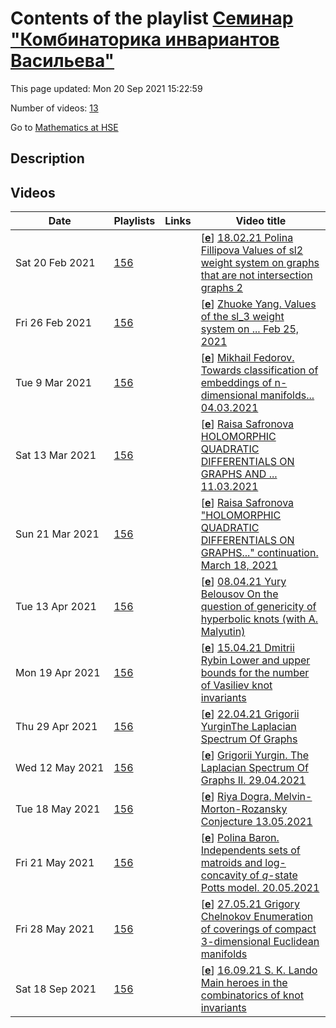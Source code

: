 # Contents of the playlist [Семинар "Комбинаторика инвариантов Васильева"](https://www.youtube.com/playlist?list=PLq3E5oubNNoCvslSyRxSk7hu77WxK9FU4)

This page updated: Mon 20 Sep 2021 15:22:59

Number of videos: [13](#videos)

Go to [Mathematics at HSE](../README.md)

## Description



## Videos

|Date|Playlists|Links|Video title|
|---|---|---|---|
| Sat&nbsp;20&nbsp;Feb&nbsp;2021 | [156](../playlists/156 "Семинар &#34;Комбинаторика инвариантов Васильева&#34;") |  | [[**e**](https://studio.youtube.com/video/pxdGCOm-mvw/edit "Edit")] [18.02.21 Polina Fillipova Values of sl2 weight system on graphs that are not intersection graphs 2](https://www.youtube.com/watch?v=pxdGCOm-mvw&list=PLq3E5oubNNoCvslSyRxSk7hu77WxK9FU4 "To each chord diagram its intersection graph is assigned. In 2007, S.V.Chmutov and S.K.Lando proved that the value of the weight system associated to the Lie algebra sl2 at a chord diagram depends only on the intersection graph of this chord diagram, so we may speak about values of this weight system at intersection graphs.&#013;&#013;This raises the question: is it possible to extend this weight system to a polynomial graph invariant satisfying the 4-term relations for graphs. E.Krasil’nikov showed that this is possible for all the graphs with no more than 8 vertices.&#013;&#013;In this talk I will give the values of the sl2 weight system for joins of a 5-cycle and a discrete graph on n vertices. Such a graph is not an intersection graph if n is positive. I will also discuss the values of the sl2 weight system for projections of these graphs onto the subspace of primitive elements in the Hopf algebra of graphs. All the necessary definitions will be given.&#013;&#013;I will discuss the main steps of the computation:&#013;&#013;1) A formula that expresses a generating function for projections of joins of an arbitrary graph and discrete graphs with 0,1,2,3… vertices onto the space of primitive elements in the Hopf algebra in terms of generating functions for graphs of such a form.&#013;&#013;2) Computation of the sl2 weight system at some infinite series of intersection graphs. Each graph in these series is a join of a graph with no more than 5 vertices and a discrete graph. The main computation tool here is the Chmutov—Varchenko recurrence relations. The full proof requires a lot of computations, but I will give only the idea of it and provide some examples.&#013;&#013;3) The 4-term relation for a graph that is not an intersection graph.&#013;&#013;The results of the computation confirm a conjecture of S.K.Lando that states that the value of the weight system sl2 on the projection of a chord diagram to the space of primitive elements is a polynomial of degree k such that 2k is at most the number of vertices in the circumference of the intersection graph of this chord diagram.") |
| Fri&nbsp;26&nbsp;Feb&nbsp;2021 | [156](../playlists/156 "Семинар &#34;Комбинаторика инвариантов Васильева&#34;") |  | [[**e**](https://studio.youtube.com/video/bdJfC2dtzdQ/edit "Edit")] [Zhuoke Yang. Values of the sl&#95;3 weight system on ...  Feb 25, 2021](https://www.youtube.com/watch?v=bdJfC2dtzdQ&list=PLq3E5oubNNoCvslSyRxSk7hu77WxK9FU4 "Values of the sl&#95;3 weight system on chord diagrams whose intersection graph is complete bipartite K&#95;{2,n}.") |
| Tue&nbsp;9&nbsp;Mar&nbsp;2021 | [156](../playlists/156 "Семинар &#34;Комбинаторика инвариантов Васильева&#34;") |  | [[**e**](https://studio.youtube.com/video/yoblgrinGfM/edit "Edit")] [Mikhail Fedorov. Towards classification of embeddings of n-dimensional manifolds...  04.03.2021](https://www.youtube.com/watch?v=yoblgrinGfM&list=PLq3E5oubNNoCvslSyRxSk7hu77WxK9FU4 "Mikhail Fedorov. Towards classification of embeddings of n-dimensional manifolds with boundary into (2n-1)-dimensional space. 04.03.2021") |
| Sat&nbsp;13&nbsp;Mar&nbsp;2021 | [156](../playlists/156 "Семинар &#34;Комбинаторика инвариантов Васильева&#34;") |  | [[**e**](https://studio.youtube.com/video/kUgOWdMtmWc/edit "Edit")] [Raisa Safronova HOLOMORPHIC QUADRATIC DIFFERENTIALS ON GRAPHS AND ... 11.03.2021](https://www.youtube.com/watch?v=kUgOWdMtmWc&list=PLq3E5oubNNoCvslSyRxSk7hu77WxK9FU4 "Raisa Safronova &#34;HOLOMORPHIC QUADRATIC DIFFERENTIALS ON GRAPHS AND THE CHROMATIC POLYNOMIAL (after RICHARD KENYON, WAI YEUNG LAM )&#34;  11.03.2021") |
| Sun&nbsp;21&nbsp;Mar&nbsp;2021 | [156](../playlists/156 "Семинар &#34;Комбинаторика инвариантов Васильева&#34;") |  | [[**e**](https://studio.youtube.com/video/if7JK1WfrGY/edit "Edit")] [Raisa Safronova &#34;HOLOMORPHIC QUADRATIC DIFFERENTIALS ON GRAPHS...&#34; continuation.  March 18, 2021](https://www.youtube.com/watch?v=if7JK1WfrGY&list=PLq3E5oubNNoCvslSyRxSk7hu77WxK9FU4 "Raisa Safronova &#34;HOLOMORPHIC QUADRATIC DIFFERENTIALS ON GRAPHS AND THE CHROMATIC POLYNOMIAL (after RICHARD KENYON, WAI YEUNG LAM)&#34;, continuation of March,11  lecture") |
| Tue&nbsp;13&nbsp;Apr&nbsp;2021 | [156](../playlists/156 "Семинар &#34;Комбинаторика инвариантов Васильева&#34;") |  | [[**e**](https://studio.youtube.com/video/B7qpY0aDrv0/edit "Edit")] [08.04.21 Yury Belousov On the question of genericity of hyperbolic knots (with A. Malyutin)](https://www.youtube.com/watch?v=B7qpY0aDrv0&list=PLq3E5oubNNoCvslSyRxSk7hu77WxK9FU4 "Thurston’s famous classification theorem, of 1978, states that a non-toric non-satellite knot is hyperbolic, that is, its complement admits a complete hyperbolic metric of finite volume. Until recently there was the conjecture (known as Adams conjecture) saying that the percentage of hyperbolic knots amongst all the prime knots of n or fewer crossings approaches 100 as n approaches infinity. In 2017 Malyutin showed that this statement contradicts several other plausible conjectures. Finally, in 2019 Adams conjecture was found to be false. In this talk we are going to discuss the key ingredients of the disproof of Adams conjecture.") |
| Mon&nbsp;19&nbsp;Apr&nbsp;2021 | [156](../playlists/156 "Семинар &#34;Комбинаторика инвариантов Васильева&#34;") |  | [[**e**](https://studio.youtube.com/video/D41XuZKIi8g/edit "Edit")] [15.04.21 Dmitrii Rybin Lower and upper bounds for the number of Vasiliev knot invariants](https://www.youtube.com/watch?v=D41XuZKIi8g&list=PLq3E5oubNNoCvslSyRxSk7hu77WxK9FU4 "Following works by S. Chmutov, I will prove inequalities on dimensions of subspaces of Vasiliev invariants of order at most n. I will also give an overview of other known asymptotic bounds and combinatorial objects that lead to them.") |
| Thu&nbsp;29&nbsp;Apr&nbsp;2021 | [156](../playlists/156 "Семинар &#34;Комбинаторика инвариантов Васильева&#34;") |  | [[**e**](https://studio.youtube.com/video/_V7G5G7k-MU/edit "Edit")] [22.04.21 Grigorii YurginThe Laplacian Spectrum Of Graphs](https://www.youtube.com/watch?v=_V7G5G7k-MU&list=PLq3E5oubNNoCvslSyRxSk7hu77WxK9FU4 "Given a graph, one can consider its Laplacian matrix and its spectrum. This matrix is related to the adjacency matrix, but the Laplacian matrix seems to be much more deep and important. We are going to start with some basic properties of the Laplacian spectrum, and after that we shall discuss numerous relations between the Laplacian spectrum and graph invariants. Among these results are: the Matrix-Tree-Theorem about the number of spanning trees of graph; and some estimates on vertex connectivity and edge connectivity of graphs via second smallest eigenvalue of the Laplacian. We are going to prove several most important results, and some results will be discussed in the overview format. Also we shall mention some applications of Laplacians of graphs.") |
| Wed&nbsp;12&nbsp;May&nbsp;2021 | [156](../playlists/156 "Семинар &#34;Комбинаторика инвариантов Васильева&#34;") |  | [[**e**](https://studio.youtube.com/video/lMN34SXmkvw/edit "Edit")] [Grigorii Yurgin. The Laplacian Spectrum Of Graphs II.  29.04.2021](https://www.youtube.com/watch?v=lMN34SXmkvw&list=PLq3E5oubNNoCvslSyRxSk7hu77WxK9FU4) |
| Tue&nbsp;18&nbsp;May&nbsp;2021 | [156](../playlists/156 "Семинар &#34;Комбинаторика инвариантов Васильева&#34;") |  | [[**e**](https://studio.youtube.com/video/om_rfmpwgF0/edit "Edit")] [Riya Dogra, Melvin-Morton-Rozansky Conjecture 13.05.2021](https://www.youtube.com/watch?v=om_rfmpwgF0&list=PLq3E5oubNNoCvslSyRxSk7hu77WxK9FU4) |
| Fri&nbsp;21&nbsp;May&nbsp;2021 | [156](../playlists/156 "Семинар &#34;Комбинаторика инвариантов Васильева&#34;") |  | [[**e**](https://studio.youtube.com/video/OkmS7cIOiNQ/edit "Edit")] [Polina Baron. Independents sets of matroids and log-concavity of $q$-state Potts model. 20.05.2021](https://www.youtube.com/watch?v=OkmS7cIOiNQ&list=PLq3E5oubNNoCvslSyRxSk7hu77WxK9FU4) |
| Fri&nbsp;28&nbsp;May&nbsp;2021 | [156](../playlists/156 "Семинар &#34;Комбинаторика инвариантов Васильева&#34;") |  | [[**e**](https://studio.youtube.com/video/fW0mlwvb5jk/edit "Edit")] [27.05.21 Grigory Chelnokov Enumeration of coverings of compact 3-dimensional Euclidean manifolds](https://www.youtube.com/watch?v=fW0mlwvb5jk&list=PLq3E5oubNNoCvslSyRxSk7hu77WxK9FU4 "Для компактных 3-мерных евклидовых многообразий G2, G4, G5, G6, B1, B2, получена классификация их  конечнолистных накрытий, а также перечислены классы эквивалентности каждого типа накрытий как функции от числа слоев. Кроме того, для полученных комбинаторных последовательностей выписаны их производящие функции в терминах рядов Дирихле.") |
| Sat&nbsp;18&nbsp;Sep&nbsp;2021 | [156](../playlists/156 "Семинар &#34;Комбинаторика инвариантов Васильева&#34;") |  | [[**e**](https://studio.youtube.com/video/j-H1JmXrkO4/edit "Edit")] [16.09.21 S. K. Lando Main heroes in the combinatorics of knot invariants](https://www.youtube.com/watch?v=j-H1JmXrkO4&list=PLq3E5oubNNoCvslSyRxSk7hu77WxK9FU4 "The talk will be devoted to a description of objects studied by the seminar (knots, graphs, embedded graphs, knot diagrams, delta-matroids, and their invariants) and various relations between them.") |
